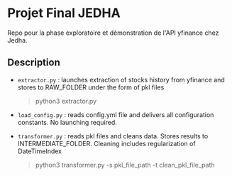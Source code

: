 # Projet Final JEDHA

Repo pour la phase exploratoire et démonstration de l'API yfinance chez Jedha.


## Description

- `extractor.py` : launches extraction of stocks history from yfinance and stores to RAW_FOLDER under the form of pkl files

    > python3 extractor.py

- `load_config.py` : reads config.yml file and delivers all configuration constants. No launching required.
- `transformer.py` : reads pkl files and cleans data. Stores results to INTERMEDIATE_FOLDER. Cleaning includes regularization of DateTimeIndex
  
    > python3 transformer.py -s pkl_file_path -t clean_pkl_file_path
